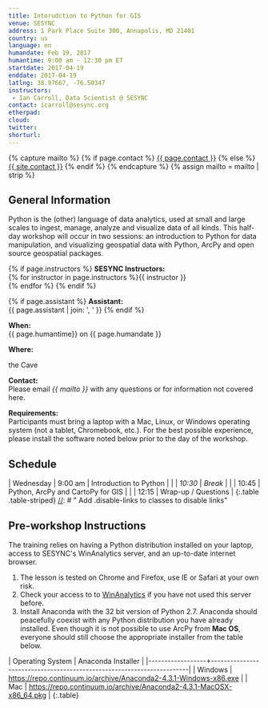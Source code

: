 ```yaml
---
title: Intorudction to Python for GIS
venue: SESYNC
address: 1 Park Place Suite 300, Annapolis, MD 21401
country: us
language: en
humandate: Feb 19, 2017
humantime: 9:00 am - 12:30 pm ET
startdate: 2017-04-19
enddate: 2017-04-19
latlng: 38.97667, -76.50347
instructors:
 - Ian Carroll, Data Scientist @ SESYNC
contact: icarroll@sesync.org
etherpad:
cloud:
twitter:
shorturl:
---
```


[//]: # " Capture additional variables. "

{% capture mailto %}
{% if page.contact %}
  <a href='mailto:{{page.contact}}'>{{ page.contact }}</a>
{% else %}
  <a href='mailto:{{site.contact}}'>{{ site.contact }}</a>
{% endif %}
{% endcapture %}
{% assign mailto = mailto | strip %}

[//]: # " Edit the values in the parameter block above to be appropriate for your bootcamp. "
[//]: # " Please use three-letter month names for the 'humandate' field. "

## General Information

Python is the (other) language of data analytics, used at small and large scales to ingest, manage, analyze and visualize data of all kinds.
This half-day workshop will occur in two sessions: an introduction to Python for data manipulation, and visualizing geospatial data with Python, ArcPy and open source geospatial packages.

[//]: # " This block displays the instructors' names if they are available. "

{% if page.instructors %}
**SESYNC Instructors:**  
{% for instructor in page.instructors %}{{ instructor }}  
{% endfor %}
{% endif %}

{% if page.assistant %}
**Assistant:**  
{{ page.assistant | join: ', ' }}
{% endif %}

[//]: # " Modify this block to reflect the target audience for your bootcamp. "
[//]: # " In particular, if it is only open to people from a particular institution, "
[//]: # " or if specialized prerequisite knowledge is required, please mention that. "

**When:**  
{{ page.humantime}} on {{ page.humandate }}

**Where:**  
  
the Cave

[//]: # " The following block automatically inserts a contact email address if one has been specified for the page. "
[//]: # " If one hasn't, this block inserts the generic contact address for Software Carpentry. "

**Contact:**  
Please email *{{ mailto }}* with any questions or for information not covered here.

**Requirements:**  
Participants must bring a laptop with a Mac, Linux, or Windows operating system (not a tablet, Chromebook, etc.). For the best possible experience, please install the software noted below prior to the day of the workshop.

## Schedule

| Wednesday | 9:00 am    | Introduction to Python                |
|           | *10:30*    | *Break*                               |
|           | 10:45      | Python, ArcPy and CartoPy for GIS     |
|           | 12:15      | Wrap-up / Questions                   |
{:.table .table-striped}
[//]: # " Add .disable-links to classes to disable links"

## Pre-workshop Instructions

The training relies on having a Python distribution installed on your laptop, access to SESYNC's WinAnalytics server, and an up-to-date internet browser.

1. The lesson is tested on Chrome and Firefox, use IE or Safari at your own risk.
1. Check your access to to [WinAnalytics](https://base.sesync.org/projects/documentation/wiki/Winanalytics) if you have not used this server before.
1. Install Anaconda with the 32 bit version of Python 2.7. Anaconda should peacefully coexist with any Python distribution you have already installed. Even though it is not possible to use ArcPy from **Mac OS**, everyone should still choose the appropriate installer from the table below.

| Operating System | Anaconda Installer                                                    |
|------------------+-----------------------------------------------------------------------|
| Windows          | <https://repo.continuum.io/archive/Anaconda2-4.3.1-Windows-x86.exe>   |
| Mac              | <https://repo.continuum.io/archive/Anaconda2-4.3.1-MacOSX-x86_64.pkg> |
{:.table}

